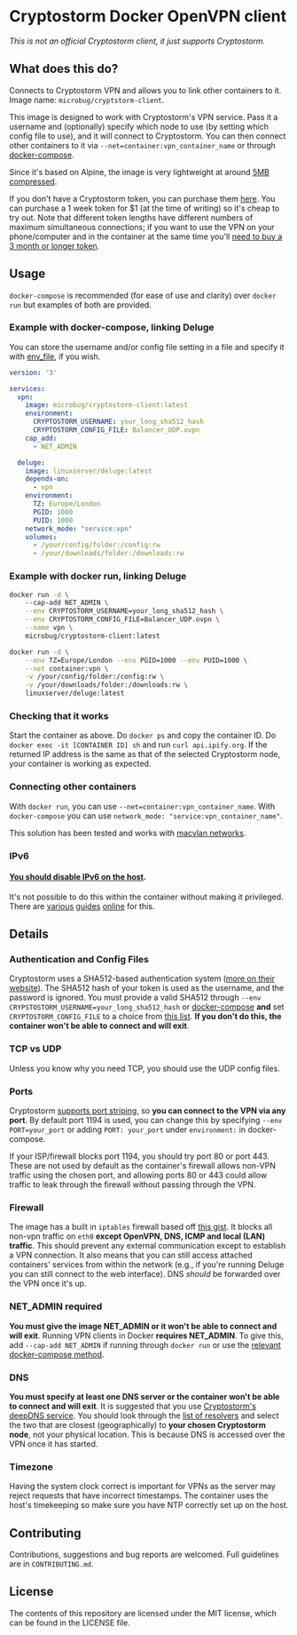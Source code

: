 # Cryptostorm Docker OpenVPN client
*This is not an official Cryptostorm client, it just supports Cryptostorm.*

## What does this do?
Connects to Cryptostorm VPN and allows you to link other containers to it. Image name: `microbug/cryptstorm-client`.

This image is designed to work with Cryptostorm's VPN service. Pass it a username and (optionally) specify which node to use (by setting which config file to use), and it will connect to Cryptostorm. You can then connect other containers to it via `--net=container:vpn_container_name` or through [docker-compose](https://docs.docker.com/compose/compose-file/#network_mode).

Since it's based on Alpine, the image is very lightweight at around [5MB compressed](https://hub.docker.com/r/microbug/cryptostorm-client/tags/).

If you don't have a Cryptostorm token, you can purchase them [here](https://cryptostorm.is). You can purchase a 1 week token for $1 (at the time of writing) so it's cheap to try out. Note that different token lengths have different numbers of maximum simultaneous connections; if you want to use the VPN on your phone/computer and in the container at the same time you'll [need to buy a 3 month or longer token](https://twitter.com/cryptostorm_is/status/852223442279579648).

## Usage
`docker-compose` is recommended (for ease of use and clarity) over `docker run` but examples of both are provided.

### Example with docker-compose, linking Deluge
You can store the username and/or config file setting in a file and specify it with [env_file](https://docs.docker.com/compose/compose-file/#env_file), if you wish.

```yaml
version: '3'

services:
  vpn:
    image: microbug/cryptostorm-client:latest
    environment:
      CRYPTOSTORM_USERNAME: your_long_sha512_hash
      CRYPTOSTORM_CONFIG_FILE: Balancer_UDP.ovpn
    cap_add:
      - NET_ADMIN

  deluge:
    image: linuxserver/deluge:latest
    depends-on:
      - vpn
    environment:
      TZ: Europe/London
      PGID: 1000
      PUID: 1000
    network_mode: "service:vpn"
    volumes:
      - /your/config/folder:/config:rw
      - /your/downloads/folder:/downloads:rw
```

### Example with docker run, linking Deluge
```bash
docker run -d \ 
    --cap-add NET_ADMIN \
    --env CRYPTOSTORM_USERNAME=your_long_sha512_hash \
    --env CRYPTOSTORM_CONFIG_FILE=Balancer_UDP.ovpn \
    --name vpn \
    microbug/cryptostorm-client:latest

docker run -d \
    --env TZ=Europe/London --env PGID=1000 --env PUID=1000 \
    --net container:vpn \
    -v /your/config/folder:/config:rw \
    -v /your/downloads/folder:/downloads:rw \
    linuxserver/deluge:latest
```

### Checking that it works
Start the container as above. Do `docker ps` and copy the container ID. Do `docker exec -it [CONTAINER ID] sh` and run `curl api.ipify.org`. If the returned IP address is the same as that of the selected Cryptostorm node, your container is working as expected.

### Connecting other containers
With `docker run`, you can use `--net=container:vpn_container_name`. With `docker-compose` you can use `network_mode: "service:vpn_container_name"`.

This solution has been tested and works with [macvlan networks](https://docs.docker.com/engine/userguide/networking/get-started-macvlan/).

### IPv6
#### **[You should disable IPv6 on the host](https://twitter.com/cryptostorm_is/status/735068133308956672)**.
It's not possible to do this within the container without making it privileged. There are [various](http://ask.xmodulo.com/disable-ipv6-linux.html) [guides](https://support.purevpn.com/how-to-disable-ipv6-linuxubuntu) [online](https://askubuntu.com/questions/309461/how-to-disable-ipv6-permanently) for this.

## Details
### Authentication and Config Files
Cryptostorm uses a SHA512-based authentication system ([more on their website](https://cryptostorm.is)). The SHA512 hash of your token is used as the username, and the password is ignored. You must provide a valid SHA512 through `--env CRYPSTOSTORM_USERNAME=your_long_sha512_hash` or [docker-compose](https://docs.docker.com/compose/compose-file/#environment) **and** set `CRYPTOSTORM_CONFIG_FILE` to a choice from [this list](https://github.com/cryptostorm/cryptostorm_client_configuration_files/tree/master/linux). **If you don't do this, the container won't be able to connect and will exit**.

### TCP vs UDP
Unless you know why you need TCP, you should use the UDP config files.

### Ports
Cryptostorm [supports port striping](https://cryptostorm.org/viewtopic.php?f=37&t=6034&p=8125&hilit=port+striping#p8125), so **you can connect to the VPN via any port**. By default port 1194 is used, you can change this by specifying `--env PORT=your_port` or adding `PORT: your_port` under `environment:` in docker-compose.

If your ISP/firewall blocks port 1194, you should try port 80 or port 443. These are not used by default as the container's firewall allows non-VPN traffic using the chosen port, and allowing ports 80 or 443 could allow traffic to leak through the firewall without passing through the VPN.

### Firewall
The image has a built in `iptables` firewall based off [this gist](https://gist.github.com/superjamie/ac55b6d2c080582a3e64). It blocks all non-vpn traffic on `eth0` **except OpenVPN, DNS, ICMP and local (LAN) traffic**. This should prevent any external communication except to establish a VPN connection. It also means that you can still access attached containers' services from within the network (e.g., if you're running Deluge you can still connect to the web interface). DNS *should* be forwarded over the VPN once it's up.

### NET_ADMIN required
**You must give the image NET_ADMIN or it won't be able to connect and will exit**. Running VPN clients in Docker **requires NET_ADMIN**. To give this, add `--cap-add NET_ADMIN` if running through `docker run` or use the [relevant docker-compose method](https://docs.docker.com/compose/compose-file/#cap_add-cap_drop).

### DNS
**You must specify at least one DNS server or the container won't be able to connect and will exit**. It is suggested that you use [Cryptostorm's deepDNS service](https://github.com/cryptostorm/cstorm_deepDNS). You should look through the [list of resolvers](https://github.com/cryptostorm/cstorm_deepDNS/blob/master/dnscrypt-resolvers.csv) and select the two that are closest (geographically) to **your chosen Cryptostorm node**, not your physical location. This is because DNS is accessed over the VPN once it has started.

### Timezone
Having the system clock correct is important for VPNs as the server may reject requests that have incorrect timestamps. The container uses the host's timekeeping so make sure you have NTP correctly set up on the host.

## Contributing
Contributions, suggestions and bug reports are welcomed. Full guidelines are in `CONTRIBUTING.md`.

## License
The contents of this repository are licensed under the MIT license, which can be found in the LICENSE file.
